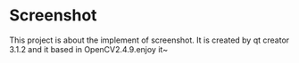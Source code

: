 Screenshot
==========

This project is about the implement of screenshot. It is created by qt creator 3.1.2  and it based in OpenCV2.4.9.enjoy it~
